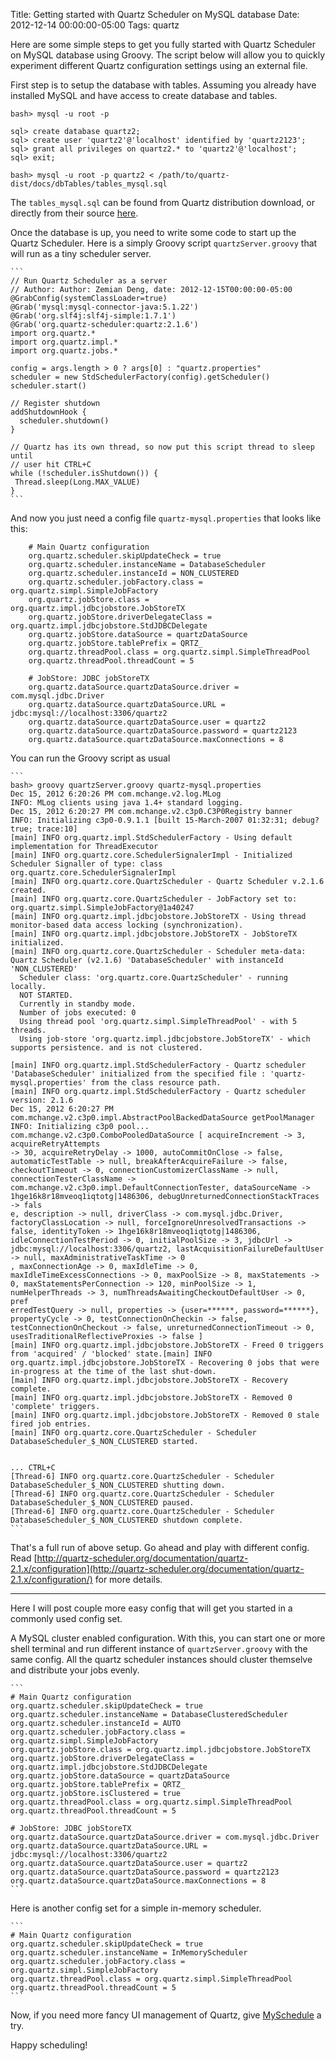 Title: Getting started with Quartz Scheduler on MySQL database
Date: 2012-12-14 00:00:00-05:00
Tags: quartz


Here are some simple steps to get you fully started with Quartz Scheduler on MySQL database using Groovy. The script below will allow you to quickly experiment different Quartz configuration settings using an external file.

First step is to setup the database with tables. Assuming you already have installed MySQL and have access to create database and tables.

    
    bash> mysql -u root -p
    
    sql> create database quartz2;
    sql> create user 'quartz2'@'localhost' identified by 'quartz2123';
    sql> grant all privileges on quartz2.* to 'quartz2'@'localhost';
    sql> exit;
    
    bash> mysql -u root -p quartz2 < /path/to/quartz-dist/docs/dbTables/tables_mysql.sql
    

The `tables_mysql.sql` can be found from Quartz distribution download, or directly from their source [here](http://svn.terracotta.org/svn/quartz/tags/quartz-2.1.6/docs/dbTables).

Once the database is up, you need to write some code to start up the Quartz Scheduler. Here is a simply Groovy script `quartzServer.groovy` that will run as a tiny scheduler server.

    ```
    // Run Quartz Scheduler as a server
    // Author: Author: Zemian Deng, date: 2012-12-15T00:00:00-05:00
    @GrabConfig(systemClassLoader=true)
    @Grab('mysql:mysql-connector-java:5.1.22')
    @Grab('org.slf4j:slf4j-simple:1.7.1')
    @Grab('org.quartz-scheduler:quartz:2.1.6')
    import org.quartz.*
    import org.quartz.impl.*
    import org.quartz.jobs.*
    
    config = args.length > 0 ? args[0] : "quartz.properties"
    scheduler = new StdSchedulerFactory(config).getScheduler()
    scheduler.start()
    
    // Register shutdown
    addShutdownHook {
      scheduler.shutdown()
    }
    
    // Quartz has its own thread, so now put this script thread to sleep until
    // user hit CTRL+C
    while (!scheduler.isShutdown()) {
     Thread.sleep(Long.MAX_VALUE)
    }
    ```

And now you just need a config file `quartz-mysql.properties` that looks like this:

```    
    # Main Quartz configuration
    org.quartz.scheduler.skipUpdateCheck = true
    org.quartz.scheduler.instanceName = DatabaseScheduler
    org.quartz.scheduler.instanceId = NON_CLUSTERED
    org.quartz.scheduler.jobFactory.class = org.quartz.simpl.SimpleJobFactory
    org.quartz.jobStore.class = org.quartz.impl.jdbcjobstore.JobStoreTX
    org.quartz.jobStore.driverDelegateClass = org.quartz.impl.jdbcjobstore.StdJDBCDelegate
    org.quartz.jobStore.dataSource = quartzDataSource
    org.quartz.jobStore.tablePrefix = QRTZ_
    org.quartz.threadPool.class = org.quartz.simpl.SimpleThreadPool
    org.quartz.threadPool.threadCount = 5
    
    # JobStore: JDBC jobStoreTX
    org.quartz.dataSource.quartzDataSource.driver = com.mysql.jdbc.Driver
    org.quartz.dataSource.quartzDataSource.URL = jdbc:mysql://localhost:3306/quartz2
    org.quartz.dataSource.quartzDataSource.user = quartz2
    org.quartz.dataSource.quartzDataSource.password = quartz2123
    org.quartz.dataSource.quartzDataSource.maxConnections = 8
```

You can run the Groovy script as usual

    ```
    bash> groovy quartzServer.groovy quartz-mysql.properties
    Dec 15, 2012 6:20:26 PM com.mchange.v2.log.MLog 
    INFO: MLog clients using java 1.4+ standard logging.
    Dec 15, 2012 6:20:27 PM com.mchange.v2.c3p0.C3P0Registry banner
    INFO: Initializing c3p0-0.9.1.1 [built 15-March-2007 01:32:31; debug? true; trace:10]
    [main] INFO org.quartz.impl.StdSchedulerFactory - Using default implementation for ThreadExecutor
    [main] INFO org.quartz.core.SchedulerSignalerImpl - Initialized Scheduler Signaller of type: class org.quartz.core.SchedulerSignalerImpl
    [main] INFO org.quartz.core.QuartzScheduler - Quartz Scheduler v.2.1.6 created.
    [main] INFO org.quartz.core.QuartzScheduler - JobFactory set to: org.quartz.simpl.SimpleJobFactory@1a40247
    [main] INFO org.quartz.impl.jdbcjobstore.JobStoreTX - Using thread monitor-based data access locking (synchronization).
    [main] INFO org.quartz.impl.jdbcjobstore.JobStoreTX - JobStoreTX initialized.
    [main] INFO org.quartz.core.QuartzScheduler - Scheduler meta-data: Quartz Scheduler (v2.1.6) 'DatabaseScheduler' with instanceId 'NON_CLUSTERED'
      Scheduler class: 'org.quartz.core.QuartzScheduler' - running locally.
      NOT STARTED.
      Currently in standby mode.
      Number of jobs executed: 0
      Using thread pool 'org.quartz.simpl.SimpleThreadPool' - with 5 threads.
      Using job-store 'org.quartz.impl.jdbcjobstore.JobStoreTX' - which supports persistence. and is not clustered.
    
    [main] INFO org.quartz.impl.StdSchedulerFactory - Quartz scheduler 'DatabaseScheduler' initialized from the specified file : 'quartz-mysql.properties' from the class resource path.
    [main] INFO org.quartz.impl.StdSchedulerFactory - Quartz scheduler version: 2.1.6
    Dec 15, 2012 6:20:27 PM com.mchange.v2.c3p0.impl.AbstractPoolBackedDataSource getPoolManager
    INFO: Initializing c3p0 pool... com.mchange.v2.c3p0.ComboPooledDataSource [ acquireIncrement -> 3, acquireRetryAttempts
    -> 30, acquireRetryDelay -> 1000, autoCommitOnClose -> false, automaticTestTable -> null, breakAfterAcquireFailure -> false, checkoutTimeout -> 0, connectionCustomizerClassName -> null, connectionTesterClassName -> com.mchange.v2.c3p0.impl.DefaultConnectionTester, dataSourceName -> 1hge16k8r18mveoq1iqtotg|1486306, debugUnreturnedConnectionStackTraces -> fals
    e, description -> null, driverClass -> com.mysql.jdbc.Driver, factoryClassLocation -> null, forceIgnoreUnresolvedTransactions -> false, identityToken -> 1hge16k8r18mveoq1iqtotg|1486306, idleConnectionTestPeriod -> 0, initialPoolSize -> 3, jdbcUrl -> jdbc:mysql://localhost:3306/quartz2, lastAcquisitionFailureDefaultUser -> null, maxAdministrativeTaskTime -> 0
    , maxConnectionAge -> 0, maxIdleTime -> 0, maxIdleTimeExcessConnections -> 0, maxPoolSize -> 8, maxStatements -> 0, maxStatementsPerConnection -> 120, minPoolSize -> 1, numHelperThreads -> 3, numThreadsAwaitingCheckoutDefaultUser -> 0, pref
    erredTestQuery -> null, properties -> {user=******, password=******}, propertyCycle -> 0, testConnectionOnCheckin -> false, testConnectionOnCheckout -> false, unreturnedConnectionTimeout -> 0, usesTraditionalReflectiveProxies -> false ]
    [main] INFO org.quartz.impl.jdbcjobstore.JobStoreTX - Freed 0 triggers from 'acquired' / 'blocked' state.[main] INFO org.quartz.impl.jdbcjobstore.JobStoreTX - Recovering 0 jobs that were in-progress at the time of the last shut-down.
    [main] INFO org.quartz.impl.jdbcjobstore.JobStoreTX - Recovery complete.
    [main] INFO org.quartz.impl.jdbcjobstore.JobStoreTX - Removed 0 'complete' triggers.
    [main] INFO org.quartz.impl.jdbcjobstore.JobStoreTX - Removed 0 stale fired job entries.
    [main] INFO org.quartz.core.QuartzScheduler - Scheduler DatabaseScheduler_$_NON_CLUSTERED started.
    
    
    ... CTRL+C
    [Thread-6] INFO org.quartz.core.QuartzScheduler - Scheduler DatabaseScheduler_$_NON_CLUSTERED shutting down.
    [Thread-6] INFO org.quartz.core.QuartzScheduler - Scheduler DatabaseScheduler_$_NON_CLUSTERED paused.
    [Thread-6] INFO org.quartz.core.QuartzScheduler - Scheduler DatabaseScheduler_$_NON_CLUSTERED shutdown complete.
    ```

That's a full run of above setup. Go ahead and play with different config. Read [http://quartz-scheduler.org/documentation/quartz-2.1.x/configuration](http://quartz-scheduler.org/documentation/quartz-2.1.x/configuration/) for more details.

---

Here I will post couple more easy config that will get you started in a commonly used config set.

A MySQL cluster enabled configuration. With this, you can start one or more shell terminal and run different instance of `quartzServer.groovy` with the same config. All the quartz scheduler instances should cluster themselve and distribute your jobs evenly.

    ```
    # Main Quartz configuration
    org.quartz.scheduler.skipUpdateCheck = true
    org.quartz.scheduler.instanceName = DatabaseClusteredScheduler
    org.quartz.scheduler.instanceId = AUTO
    org.quartz.scheduler.jobFactory.class = org.quartz.simpl.SimpleJobFactory
    org.quartz.jobStore.class = org.quartz.impl.jdbcjobstore.JobStoreTX
    org.quartz.jobStore.driverDelegateClass = org.quartz.impl.jdbcjobstore.StdJDBCDelegate
    org.quartz.jobStore.dataSource = quartzDataSource
    org.quartz.jobStore.tablePrefix = QRTZ_
    org.quartz.jobStore.isClustered = true
    org.quartz.threadPool.class = org.quartz.simpl.SimpleThreadPool
    org.quartz.threadPool.threadCount = 5
    
    # JobStore: JDBC jobStoreTX
    org.quartz.dataSource.quartzDataSource.driver = com.mysql.jdbc.Driver
    org.quartz.dataSource.quartzDataSource.URL = jdbc:mysql://localhost:3306/quartz2
    org.quartz.dataSource.quartzDataSource.user = quartz2
    org.quartz.dataSource.quartzDataSource.password = quartz2123
    org.quartz.dataSource.quartzDataSource.maxConnections = 8
    ```

Here is another config set for a simple in-memory scheduler.

    ```
    # Main Quartz configuration
    org.quartz.scheduler.skipUpdateCheck = true
    org.quartz.scheduler.instanceName = InMemoryScheduler
    org.quartz.scheduler.jobFactory.class = org.quartz.simpl.SimpleJobFactory
    org.quartz.threadPool.class = org.quartz.simpl.SimpleThreadPool
    org.quartz.threadPool.threadCount = 5
    ```

Now, if you need more fancy UI management of Quartz, give [MySchedule](http://code.google.com/p/myschedule) a try.

Happy scheduling!

